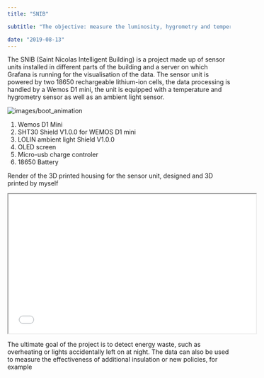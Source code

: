 ```yaml
---
title: "SNIB"

subtitle: "The objective: measure the luminosity, hygrometry and temperature of the rooms and transmitting the data on a server for decision-making."

date: "2019-08-13"
---
```

The SNIB (Saint Nicolas Intelligent Building) is a project made up of sensor units installed in different parts of the building and a server on which Grafana is running for the visualisation of the data. The sensor unit is powered by two 18650 rechargeable lithium-ion cells, the data processing is handled by a Wemos D1 mini, the unit is equipped with a temperature and hygrometry sensor as well as an ambient light sensor.

![images/boot_animation](/images/SNIB-see-thru.png)

1. Wemos D1 Mini
2. SHT30 Shield V1.0.0 for WEMOS D1 mini
3. LOLIN ambient light Shield V1.0.0
4. OLED screen
5. Micro-usb charge controler
6. 18650 Battery

Render of the 3D printed housing for the sensor unit, designed and 3D printed by myself

<div className="aspect-w-16 aspect-h-9">
  <iframe width="560" height="315" src="/images/SNIB-TurnTable.html"></iframe>
</div>

The ultimate goal of the project is to detect energy waste, such as overheating or lights accidentally left on at night. The data can also be used to measure the effectiveness of additional insulation or new policies, for example
